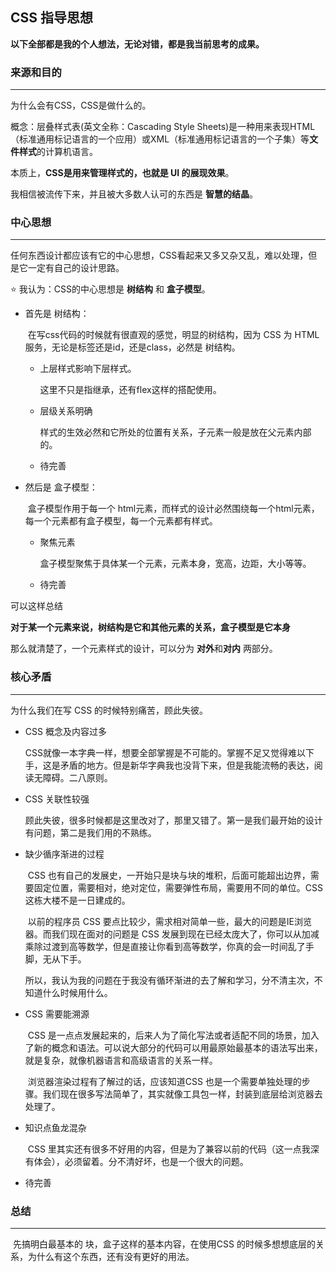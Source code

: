 ## CSS 指导思想

**以下全部都是我的个人想法，无论对错，都是我当前思考的成果。**



### 来源和目的

---

为什么会有CSS，CSS是做什么的。

概念：层叠样式表(英文全称：Cascading Style Sheets)是一种用来表现HTML（标准通用标记语言的一个应用）或XML（标准通用标记语言的一个子集）等**文件样式**的计算机语言。

本质上，**CSS是用来管理样式的，也就是 UI 的展现效果**。

我相信被流传下来，并且被大多数人认可的东西是 **智慧的结晶**。



### 中心思想

---

​	任何东西设计都应该有它的中心思想，CSS看起来又多又杂又乱，难以处理，但是它一定有自己的设计思路。

:star: 我认为：CSS的中心思想是 **树结构** 和 **盒子模型**。

- 首先是 树结构：

  ​	在写css代码的时候就有很直观的感觉，明显的树结构，因为 CSS 为 HTML 服务，无论是标签还是id，还是class，必然是 树结构。

  - 上层样式影响下层样式。

    这里不只是指继承，还有flex这样的搭配使用。

  - 层级关系明确

    样式的生效必然和它所处的位置有关系，子元素一般是放在父元素内部的。

  - 待完善

- 然后是 盒子模型：

  ​	盒子模型作用于每一个 html元素，而样式的设计必然围绕每一个html元素，每一个元素都有盒子模型，每一个元素都有样式。

  - 聚焦元素

    盒子模型聚焦于具体某一个元素，元素本身，宽高，边距，大小等等。

  - 待完善

可以这样总结

**对于某一个元素来说，树结构是它和其他元素的关系，盒子模型是它本身**

那么就清楚了，一个元素样式的设计，可以分为 **对外**和**对内** 两部分。



### 核心矛盾

---

为什么我们在写 CSS 的时候特别痛苦，顾此失彼。

- CSS 概念及内容过多

  ​	CSS就像一本字典一样，想要全部掌握是不可能的。掌握不足又觉得难以下手，这是矛盾的地方。但是新华字典我也没背下来，但是我能流畅的表达，阅读无障碍。二八原则。

- CSS 关联性较强

  ​	顾此失彼，很多时候都是这里改对了，那里又错了。第一是我们最开始的设计有问题，第二是我们用的不熟练。

- 缺少循序渐进的过程

  ​	CSS 也有自己的发展史，一开始只是块与块的堆积，后面可能超出边界，需要固定位置，需要相对，绝对定位，需要弹性布局，需要用不同的单位。CSS 这栋大楼不是一日建成的。

  ​	以前的程序员 CSS 要点比较少，需求相对简单一些，最大的问题是IE浏览器。而我们现在面对的问题是 CSS 发展到现在已经太庞大了，你可以从加减乘除过渡到高等数学，但是直接让你看到高等数学，你真的会一时间乱了手脚，无从下手。

  ​	所以，我认为我的问题在于我没有循环渐进的去了解和学习，分不清主次，不知道什么时候用什么。

- CSS 需要能溯源

  ​	CSS 是一点点发展起来的，后来人为了简化写法或者适配不同的场景，加入了新的概念和语法。可以说大部分的代码可以用最原始最基本的语法写出来，就是复杂，就像机器语言和高级语言的关系一样。

  ​	浏览器渲染过程有了解过的话，应该知道CSS 也是一个需要单独处理的步骤。我们现在很多写法简单了，其实就像工具包一样，封装到底层给浏览器去处理了。

- 知识点鱼龙混杂

  ​	CSS 里其实还有很多不好用的内容，但是为了兼容以前的代码（这一点我深有体会），必须留着。分不清好坏，也是一个很大的问题。

- 待完善



### 总结

---

​	先搞明白最基本的 块，盒子这样的基本内容，在使用CSS 的时候多想想底层的关系，为什么有这个东西，还有没有更好的用法。